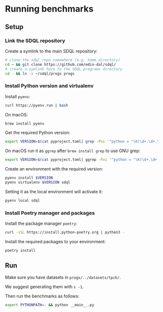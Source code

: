 # Running benchmarks

## Setup

### Link the SDQL repository

Create a symlink to the main SDQL repository:

```sh
# clone the sdql repo somewhere (e.g. home directory)
cd ~ && git clone https://github.com/edin-dal/sdql/
# create a symlink here to the SDQL programs directory
cd - && ln -s ~/sdql/progs progs
```

### Install Python version and virtualenv

Install `pyenv`:

```sh
curl https://pyenv.run | bash
```

On macOS:

```sh
brew install pyenv
```

Get the required Python version:

```sh
export VERSION=$(cat pyproject.toml| grep -Poi '^python = "\K(\d+.\d+.\d+)')
```

On macOS run it as `ggrep` after `brew install grep` to use GNU grep:

```sh
export VERSION=$(cat pyproject.toml| ggrep -Poi '^python = "\K(\d+.\d+.\d+)')
```

Create an environment with the required version:

```sh
pyenv install $VERSION
pyenv virtualenv $VERSION sdql
```

Setting it as the local environment will activate it:

```sh
pyenv local sdql
```

### Install Poetry manager and packages

Install the package manager `poetry`:

```sh
curl -sSL https://install.python-poetry.org | python3 -
```

Install the required packages to your environment:

```sh
poetry install
```

## Run

Make sure you have datasets in `progs/../datasets/tpch/`.

We suggest generating them with `s -1`.

Then run the benchmarks as follows:

```sh
export PYTHONPATH=. && python __main__.py
```

[//]: # (note: intentionally "hiding" this from the public README
For JOB benchmarks, run `export PYTHONPATH=. && python plot_gf_fj.py`.
They require converting from Parquet to CSV the datasets of https://github.com/SIGMOD23p561/free-join.
The results are compared and plotted against those stored in the `timings` directory, which you need to regenerate on your machine using the https://github.com/edin-dal/WCOJ or free-join repositories.
)
